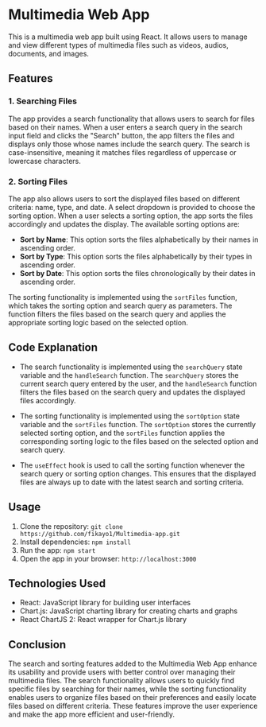 # Multimedia Web App

This is a multimedia web app built using React. It allows users to manage and view different types of multimedia files such as videos, audios, documents, and images.

## Features

### 1. Searching Files

The app provides a search functionality that allows users to search for files based on their names. When a user enters a search query in the search input field and clicks the "Search" button, the app filters the files and displays only those whose names include the search query. The search is case-insensitive, meaning it matches files regardless of uppercase or lowercase characters.

### 2. Sorting Files

The app also allows users to sort the displayed files based on different criteria: name, type, and date. A select dropdown is provided to choose the sorting option. When a user selects a sorting option, the app sorts the files accordingly and updates the display. The available sorting options are:

- **Sort by Name**: This option sorts the files alphabetically by their names in ascending order.
- **Sort by Type**: This option sorts the files alphabetically by their types in ascending order.
- **Sort by Date**: This option sorts the files chronologically by their dates in ascending order.

The sorting functionality is implemented using the `sortFiles` function, which takes the sorting option and search query as parameters. The function filters the files based on the search query and applies the appropriate sorting logic based on the selected option.

## Code Explanation

- The search functionality is implemented using the `searchQuery` state variable and the `handleSearch` function. The `searchQuery` stores the current search query entered by the user, and the `handleSearch` function filters the files based on the search query and updates the displayed files accordingly.

- The sorting functionality is implemented using the `sortOption` state variable and the `sortFiles` function. The `sortOption` stores the currently selected sorting option, and the `sortFiles` function applies the corresponding sorting logic to the files based on the selected option and search query.

- The `useEffect` hook is used to call the sorting function whenever the search query or sorting option changes. This ensures that the displayed files are always up to date with the latest search and sorting criteria.

## Usage

1. Clone the repository: `git clone https://github.com/fikayo1/Multimedia-app.git`
2. Install dependencies: `npm install`
3. Run the app: `npm start`
4. Open the app in your browser: `http://localhost:3000`

## Technologies Used

- React: JavaScript library for building user interfaces
- Chart.js: JavaScript charting library for creating charts and graphs
- React ChartJS 2: React wrapper for Chart.js library

## Conclusion

The search and sorting features added to the Multimedia Web App enhance its usability and provide users with better control over managing their multimedia files. The search functionality allows users to quickly find specific files by searching for their names, while the sorting functionality enables users to organize files based on their preferences and easily locate files based on different criteria. These features improve the user experience and make the app more efficient and user-friendly.